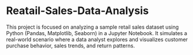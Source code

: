 # Reatail-Sales-Data-Analysis
This project is focused on analyzing a sample retail sales dataset using Python (Pandas, Matplotlib, Seaborn) in a Jupyter Notebook. It simulates a real-world scenario where a data analyst explores and visualizes customer purchase behavior, sales trends, and return patterns.
